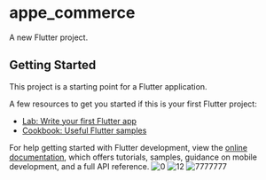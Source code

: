 # appe_commerce

A new Flutter project.

## Getting Started

This project is a starting point for a Flutter application.

A few resources to get you started if this is your first Flutter project:

- [Lab: Write your first Flutter app](https://docs.flutter.dev/get-started/codelab)
- [Cookbook: Useful Flutter samples](https://docs.flutter.dev/cookbook)

For help getting started with Flutter development, view the
[online documentation](https://docs.flutter.dev/), which offers tutorials,
samples, guidance on mobile development, and a full API reference.
![0](https://user-images.githubusercontent.com/48346432/177866469-6c230d95-2f09-492d-9e97-85a9d75d9a58.JPG)
![12](https://user-images.githubusercontent.com/48346432/177866482-9abbcf61-249d-475a-b007-d34643b7acd2.JPG)
![7777777](https://user-images.githubusercontent.com/48346432/177866488-56705231-d8d9-4ee3-8e77-7274c0c4b67a.JPG)
